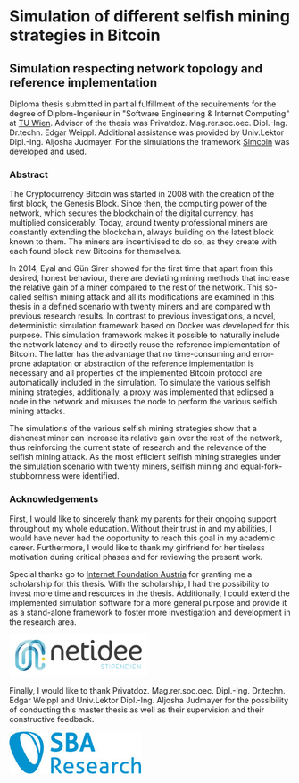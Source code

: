 # Simulation of different selfish mining strategies in Bitcoin
## Simulation respecting network topology and reference implementation

Diploma thesis submitted in partial fulfillment of the requirements for the degree of Diplom-Ingenieur in "Software Engineering & Internet Computing" at [TU Wien](https://www.tuwien.ac.at/en/). Advisor of the thesis was Privatdoz. Mag.rer.soc.oec. Dipl.-Ing. Dr.techn. Edgar Weippl. Additional assistance was provided by Univ.Lektor Dipl.-Ing. Aljosha Judmayer. For the simulations the framework [Simcoin](https://github.com/sbaresearch/simcoin) was developed and used.

### Abstract

The Cryptocurrency Bitcoin was started in 2008 with the creation of the first block, the Genesis Block. Since then, the computing power of the network, which secures the blockchain of the digital currency, has multiplied considerably. Today, around twenty professional miners are constantly extending the blockchain, always building on the latest block known to them. The miners are incentivised to do so, as they create with each found block new Bitcoins for themselves.

In 2014, Eyal and Gün Sirer showed for the first time that apart from this desired, honest behaviour, there are deviating mining methods that increase the relative gain of a miner compared to the rest of the network. This so-called selfish mining attack and all its modifications are examined in this thesis in a defined scenario with twenty miners and are compared with previous research results. In contrast to previous investigations, a novel, deterministic simulation framework based on Docker was developed for this purpose. This simulation framework makes it possible to naturally include the network latency and to directly reuse the reference implementation of Bitcoin. The latter has the advantage that no time-consuming and error-prone adaptation or abstraction of the reference implementation is necessary and all properties of the implemented Bitcoin protocol are automatically included in the simulation. To simulate the various selfish mining strategies, additionally, a proxy was implemented that eclipsed a node in the network and misuses the node to perform the various selfish mining attacks.

The simulations of the various selfish mining strategies show that a dishonest miner can increase its relative gain over the rest of the network, thus reinforcing the current state of research and the relevance of the selfish mining attack. As the most efficient selfish mining strategies under the simulation scenario with twenty miners, selfish mining and equal-fork-stubbornness were identified.

### Acknowledgements

First, I would like to sincerely thank my parents for their ongoing support throughout my whole education. Without their trust in and my abilities, I would have never had the opportunity to reach this goal in my academic career. Furthermore, I would like to thank my girlfriend for her tireless motivation during critical phases and for reviewing the present work.

Special thanks go to [Internet Foundation Austria](https://www.netidee.at/) for granting me a scholarship for this thesis. With the scholarship, I had the possibility to invest more time and resources in the thesis. Additionally, I could extend the implemented simulation software for a more general purpose and provide it as a stand-alone framework to foster more investigation and development in the research area.

<img src="https://github.com/simonmulser/master-thesis/blob/master/graphics/netidee_logo_scholarship.jpg" alt="Image of netidee scholarship logo" style="width: 248px;"/>

Finally, I would like to thank Privatdoz. Mag.rer.soc.oec. Dipl.-Ing. Dr.techn. Edgar Weippl and Univ.Lektor Dipl.-Ing. Aljosha Judmayer for the possibility of conducting this master thesis as well as their supervision and their constructive feedback.

<img src="https://github.com/simonmulser/master-thesis/blob/master/graphics/sba_logo.jpg" alt="Image of SBA-Research logo" style="width: 236px;"/>
